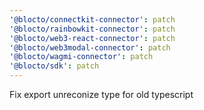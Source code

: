 ```yaml
---
'@blocto/connectkit-connector': patch
'@blocto/rainbowkit-connector': patch
'@blocto/web3-react-connector': patch
'@blocto/web3modal-connector': patch
'@blocto/wagmi-connector': patch
'@blocto/sdk': patch
---
```


Fix export unreconize type for old typescript
